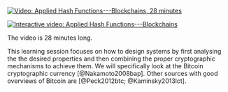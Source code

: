 [![Video: Applied Hash Functions---Blockchains, 28 minutes][vid]][img]

[vid]: https://youtu.be/nCYIvLw5jls
[img]: https://img.youtube.com/vi/nCYIvLw5jls/hqdefault.jpg

[![Interactive video: Applied Hash Functions---Blockchains][fbf]][img]

[fbf]: https://eu.feedbackfruits.com/courses/activity-course/290a8dc5-7dac-467b-8333-4b594ac5043e

The video is 28 minutes long.

This learning session focuses on how to design systems by first
analysing the the desired properties and then combining the proper
cryptographic mechanisms to achieve them. We will specifically look at
the Bitcoin cryptographic currency [@Nakamoto2008bap]. Other sources
with good overviews of Bitcoin are [@Peck2012btc; @Kaminsky2013lct].
